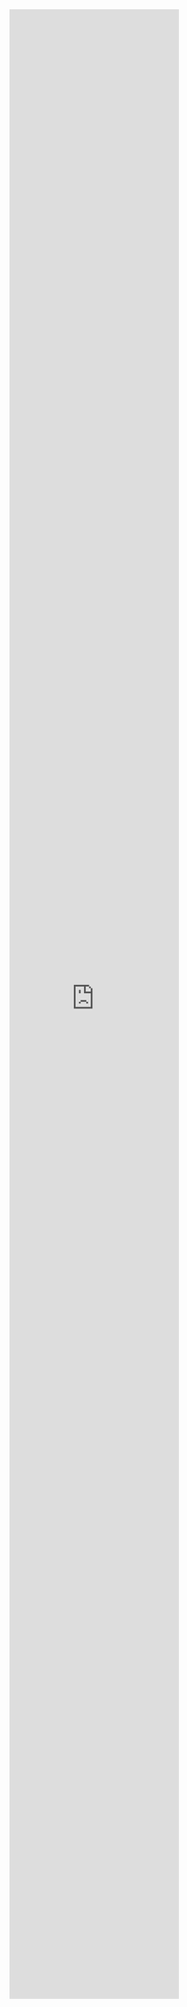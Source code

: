 <iframe 
  height="90%" 
  src="https://www.youtube.com/embed/2sGf_3cAwjA?autoplay=1&loop=1&playlist=2sGf_3cAwjA&mute=1" 
  frameborder="0" 
  allow="autoplay; encrypted-media" 
  allowfullscreen>
</iframe>

